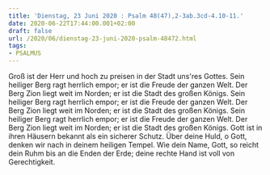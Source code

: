 ```yaml
---
title: 'Dienstag, 23 Juni 2020 : Psalm 48(47),2-3ab.3cd-4.10-11.'
date: 2020-06-22T17:44:00.001+02:00
draft: false
url: /2020/06/dienstag-23-juni-2020-psalm-48472.html
tags: 
- PSALMUS
---
```


Groß ist der Herr und hoch zu preisen in der Stadt uns'res Gottes. Sein heiliger Berg ragt herrlich empor; er ist die Freude der ganzen Welt. Der Berg Zion liegt weit im Norden; er ist die Stadt des großen Königs. Sein heiliger Berg ragt herrlich empor; er ist die Freude der ganzen Welt. Der Berg Zion liegt weit im Norden; er ist die Stadt des großen Königs. Sein heiliger Berg ragt herrlich empor; er ist die Freude der ganzen Welt. Der Berg Zion liegt weit im Norden; er ist die Stadt des großen Königs. Gott ist in ihren Häusern bekannt als ein sicherer Schutz. Über deine Huld, o Gott, denken wir nach in deinem heiligen Tempel. Wie dein Name, Gott, so reicht dein Ruhm bis an die Enden der Erde; deine rechte Hand ist voll von Gerechtigkeit.